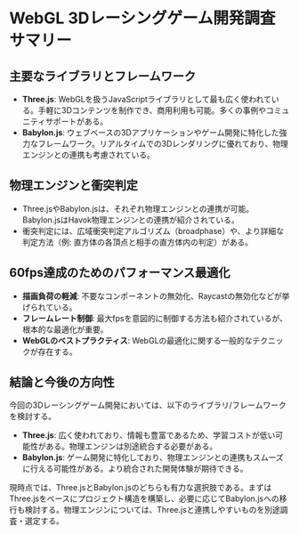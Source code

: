 
# WebGL 3Dレーシングゲーム開発調査サマリー

## 主要なライブラリとフレームワーク

*   **Three.js**: WebGLを扱うJavaScriptライブラリとして最も広く使われている。手軽に3Dコンテンツを制作でき、商用利用も可能。多くの事例やコミュニティサポートがある。
*   **Babylon.js**: ウェブベースの3Dアプリケーションやゲーム開発に特化した強力なフレームワーク。リアルタイムでの3Dレンダリングに優れており、物理エンジンとの連携も考慮されている。

## 物理エンジンと衝突判定

*   Three.jsやBabylon.jsは、それぞれ物理エンジンとの連携が可能。Babylon.jsはHavok物理エンジンとの連携が紹介されている。
*   衝突判定には、広域衝突判定アルゴリズム（broadphase）や、より詳細な判定方法（例: 直方体の各頂点と相手の直方体内の判定）がある。

## 60fps達成のためのパフォーマンス最適化

*   **描画負荷の軽減**: 不要なコンポーネントの無効化、Raycastの無効化などが挙げられている。
*   **フレームレート制御**: 最大fpsを意図的に制御する方法も紹介されているが、根本的な最適化が重要。
*   **WebGLのベストプラクティス**: WebGLの最適化に関する一般的なテクニックが存在する。

## 結論と今後の方向性

今回の3Dレーシングゲーム開発においては、以下のライブラリ/フレームワークを検討する。

*   **Three.js**: 広く使われており、情報も豊富であるため、学習コストが低い可能性がある。物理エンジンは別途統合する必要がある。
*   **Babylon.js**: ゲーム開発に特化しており、物理エンジンとの連携もスムーズに行える可能性がある。より統合された開発体験が期待できる。

現時点では、Three.jsとBabylon.jsのどちらも有力な選択肢である。まずはThree.jsをベースにプロジェクト構造を構築し、必要に応じてBabylon.jsへの移行も検討する。物理エンジンについては、Three.jsと連携しやすいものを別途調査・選定する。


